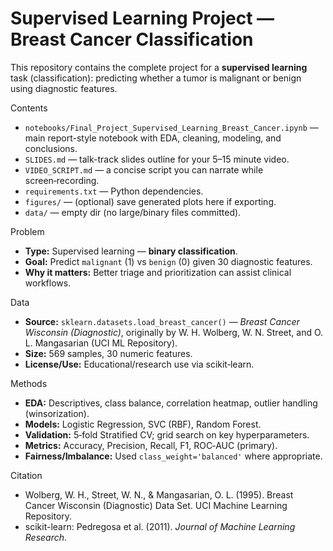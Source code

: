 # Supervised Learning Project — Breast Cancer Classification

This repository contains the complete project for a **supervised learning** task (classification): predicting whether a tumor is malignant or benign using diagnostic features.

Contents
- `notebooks/Final_Project_Supervised_Learning_Breast_Cancer.ipynb` — main report-style notebook with EDA, cleaning, modeling, and conclusions.
- `SLIDES.md` — talk-track slides outline for your 5–15 minute video.
- `VIDEO_SCRIPT.md` — a concise script you can narrate while screen‑recording.
- `requirements.txt` — Python dependencies.
- `figures/` — (optional) save generated plots here if exporting.
- `data/` — empty dir (no large/binary files committed).

Problem
- **Type:** Supervised learning — **binary classification**.  
- **Goal:** Predict `malignant` (1) vs `benign` (0) given 30 diagnostic features.  
- **Why it matters:** Better triage and prioritization can assist clinical workflows.

Data
- **Source:** `sklearn.datasets.load_breast_cancer()` — *Breast Cancer Wisconsin (Diagnostic)*, originally by W. H. Wolberg, W. N. Street, and O. L. Mangasarian (UCI ML Repository).  
- **Size:** 569 samples, 30 numeric features.
- **License/Use:** Educational/research use via scikit‑learn.

Methods
- **EDA:** Descriptives, class balance, correlation heatmap, outlier handling (winsorization).  
- **Models:** Logistic Regression, SVC (RBF), Random Forest.  
- **Validation:** 5‑fold Stratified CV; grid search on key hyperparameters.  
- **Metrics:** Accuracy, Precision, Recall, F1, ROC‑AUC (primary).  
- **Fairness/Imbalance:** Used `class_weight='balanced'` where appropriate.

Citation
- Wolberg, W. H., Street, W. N., &amp; Mangasarian, O. L. (1995). Breast Cancer Wisconsin (Diagnostic) Data Set. UCI Machine Learning Repository.
- scikit-learn: Pedregosa et al. (2011). *Journal of Machine Learning Research*.

